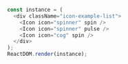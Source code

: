 <!--start-code-->

```js
const instance = (
  <div className="icon-example-list">
    <Icon icon="spinner" spin />
    <Icon icon="spinner" pulse />
    <Icon icon="cog" spin />
  </div>
);
ReactDOM.render(instance);
```

<!--end-code-->
